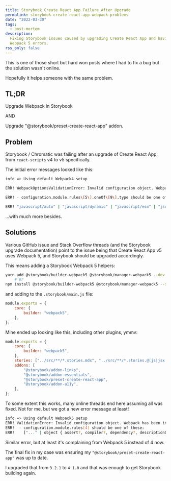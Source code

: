 ```yaml
---
title: Storybook Create React App Failure After Upgrade
permalink: storybook-create-react-app-webpack-problems
date: "2022-03-30"
tags:
  - post-mortem
description:
  Fixing Storybook issues caused by upgrading Create React App and having
  Webpack 5 errors.
rss_only: false
---
```


This is one of those short but hard won posts where I had to fix a bug but the solution wasn't online.

Hopefully it helps someone with the same problem.

## TL;DR

Upgrade Webpack in Storybook

AND

Upgrade "@storybook/preset-create-react-app" addon.

## Problem

Storybook / Chromatic was failing after an upgrade of Create React App, from `react-scripts` v4 to v5 specifically.

The initial error messages looked like this:

```sh
info => Using default Webpack4 setup

ERR! WebpackOptionsValidationError: Invalid configuration object. Webpack has been initialised using a configuration object that does not match the API schema.

ERR! - configuration.module.rules\[5\].oneOf\[9\].type should be one of these:

ERR! "javascript/auto" | "javascript/dynamic" | "javascript/esm" | "json" | "webassembly/experimental"
```

...with much more besides.

## Solutions

Various GitHub issue and Stack Overflow threads (and the Storybook upgrade documentation) point to the issue being that Create React App v5 uses Webpack 5, and Storybook should be upgraded accordingly.

This means adding a Storybook Webpack 5 helpers:

```sh
yarn add @storybook/builder-webpack5 @storybook/manager-webpack5 --dev
    # Or
npm install @storybook/builder-webpack5 @storybook/manager-webpack5 --save-dev
```

and adding to the `.storybook/main.js` file:

```js
module.exports = {
	core: {
		builder: "webpack5",
	},
};
```

Mine ended up looking like this, including other plugins, ymmv:

```js
module.exports = {
	core: {
		builder: "webpack5",
	},
	stories: ["../src/**/*.stories.mdx", "../src/**/*.stories.@(js|jsx|ts|tsx)"],
	addons: [
		"@storybook/addon-links",
		"@storybook/addon-essentials",
		"@storybook/preset-create-react-app",
		"@storybook/addon-a11y",
	],
};
```

To some extent this works, many online threads end here assuming all was fixed. Not for me, but we got a new error message at least!

```sh
info => Using default Webpack5 setup
ERR! ValidationError: Invalid configuration object. Webpack has been initialized using a configuration object that does not match the API schema.
ERR!  - configuration.module.rules[4] should be one of these:
ERR!    ["..." | object { assert?, compiler?, dependency?, descriptionData?, enforce?, exclude?, generator?, include?, issuer?, issuerLayer?, layer?, loader?, mimetype?, oneOf?, options?, parser?, realResource?, resolve?, resource?, resourceFragment?, resourceQuery?, rules?, scheme?, sideEffects?, test?, type?, use? }, ...]
```

Similar error, but at least it's complaining from Webpack 5 instead of 4 now.

The final fix in my case was ensuring my `"@storybook/preset-create-react-app"` was up to date.

I upgraded that from `3.2.1` to `4.1.0` and that was enough to get Storybook building again.
